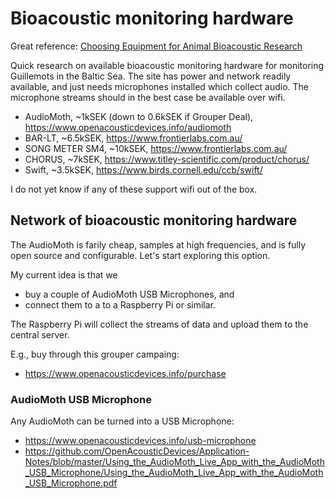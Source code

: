 # Bioacoustic monitoring hardware

Great reference: [Choosing Equipment for Animal Bioacoustic Research](https://link.springer.com/chapter/10.1007/978-3-030-97540-1_2)

Quick research on available bioacoustic monitoring hardware for monitoring Guillemots in the Baltic Sea. The site has power and network readily available, and just needs microphones installed which collect audio. The microphone streams should in the best case be available over wifi.

- AudioMoth, ~1kSEK (down to 0.6kSEK if Grouper Deal), https://www.openacousticdevices.info/audiomoth
- BAR-LT, ~6.5kSEK, https://www.frontierlabs.com.au/
- SONG METER SM4, ~10kSEK, https://www.frontierlabs.com.au/
- CHORUS, ~7kSEK, https://www.titley-scientific.com/product/chorus/
- Swift, ~3.5kSEK, https://www.birds.cornell.edu/ccb/swift/

I do not yet know if any of these support wifi out of the box.


## Network of bioacoustic monitoring hardware

The AudioMoth is farily cheap, samples at high frequencies, and is fully open source and configurable. Let's start exploring this option.

My current idea is that we

- buy a couple of AudioMoth USB Microphones, and
- connect them to a to a Raspberry Pi or similar.

The Raspberry Pi will collect the streams of data and upload them to the central server.

E.g., buy through this grouper campaing:

- https://www.openacousticdevices.info/purchase

### AudioMoth USB Microphone

Any AudioMoth can be turned into a USB Microphone:
- https://www.openacousticdevices.info/usb-microphone
- https://github.com/OpenAcousticDevices/Application-Notes/blob/master/Using_the_AudioMoth_Live_App_with_the_AudioMoth_USB_Microphone/Using_the_AudioMoth_Live_App_with_the_AudioMoth_USB_Microphone.pdf
